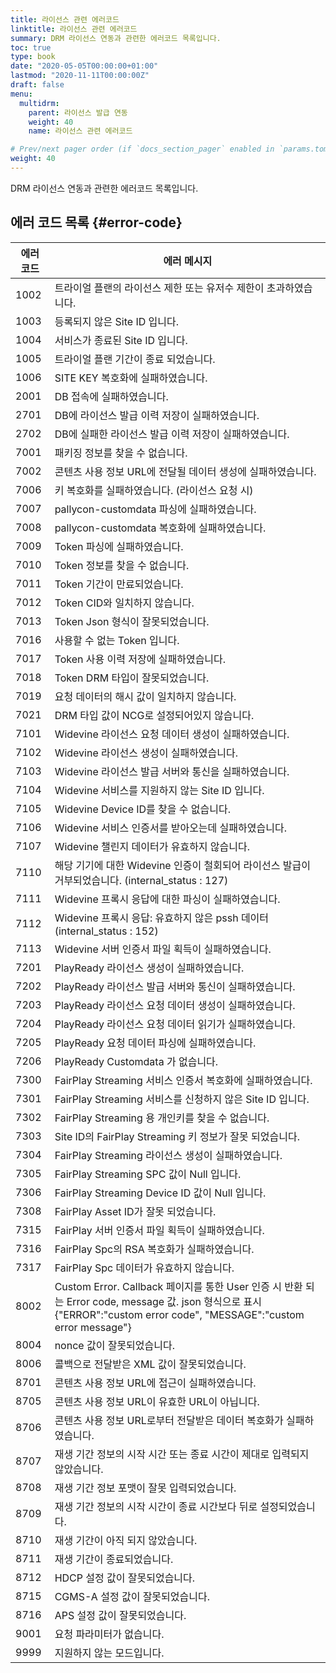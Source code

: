 ```yaml
---
title: 라이선스 관련 에러코드
linktitle: 라이선스 관련 에러코드
summary: DRM 라이선스 연동과 관련한 에러코드 목록입니다.
toc: true
type: book
date: "2020-05-05T00:00:00+01:00"
lastmod: "2020-11-11T00:00:00Z"
draft: false
menu:
  multidrm:
    parent: 라이선스 발급 연동
    weight: 40
    name: 라이선스 관련 에러코드

# Prev/next pager order (if `docs_section_pager` enabled in `params.toml`)
weight: 40
---
```


DRM 라이선스 연동과 관련한 에러코드 목록입니다.

## 에러 코드 목록 {#error-code}

|에러 코드 |에러 메시지 |
|---|---|
|1002 |트라이얼 플랜의 라이선스 제한 또는 유저수 제한이 초과하였습니다. |
|1003 |등록되지 않은 Site ID 입니다. |
|1004 |서비스가 종료된 Site ID 입니다. |
|1005 |트라이얼 플랜 기간이 종료 되었습니다. |
|1006 |SITE KEY 복호화에 실패하였습니다. |
|2001 |DB 접속에 실패하였습니다. |
|2701 |DB에 라이선스 발급 이력 저장이 실패하였습니다. |
|2702 |DB에 실패한 라이선스 발급 이력 저장이 실패하였습니다. |
|7001 |패키징 정보를 찾을 수 없습니다. |
|7002 |콘텐츠 사용 정보 URL에 전달될 데이터 생성에 실패하였습니다. |
|7006 |키 복호화를 실패하였습니다. (라이선스 요청 시) |
|7007 |pallycon-customdata 파싱에 실패하였습니다. |
|7008 |pallycon-customdata 복호화에 실패하였습니다. |
|7009 |Token 파싱에 실패하였습니다. |
|7010 |Token 정보를 찾을 수 없습니다. |
|7011 |Token 기간이 만료되었습니다. |
|7012 |Token CID와 일치하지 않습니다. |
|7013 |Token Json 형식이 잘못되었습니다. |
|7016 |사용할 수 없는 Token 입니다. |
|7017 |Token 사용 이력 저장에 실패하였습니다. |
|7018 |Token DRM 타입이 잘못되었습니다. |
|7019 |요청 데이터의 해시 값이 일치하지 않습니다. |
|7021 |DRM 타입 값이 NCG로 설정되어있지 않습니다. |
|7101 |Widevine 라이선스 요청 데이터 생성이 실패하였습니다. |
|7102 |Widevine 라이선스 생성이 실패하였습니다. |
|7103 |Widevine 라이선스 발급 서버와 통신을 실패하였습니다. |
|7104 |Widevine 서비스를 지원하지 않는 Site ID 입니다. |
|7105 |Widevine Device ID를 찾을 수 없습니다. |
|7106 |Widevine 서비스 인증서를 받아오는데 실패하였습니다. |
|7107 |Widevine 챌린지 데이터가 유효하지 않습니다. |
|7110 |해당 기기에 대한 Widevine 인증이 철회되어 라이선스 발급이 거부되었습니다. (internal_status : 127)|
|7111 |Widevine 프록시 응답에 대한 파싱이 실패하였습니다. |
|7112 |Widevine 프록시 응답: 유효하지 않은 pssh 데이터 (internal_status : 152) |
|7113 |Widevine 서버 인증서 파일 획득이 실패하였습니다. |
|7201 |PlayReady 라이선스 생성이 실패하였습니다. |
|7202 |PlayReady 라이선스 발급 서버와 통신이 실패하였습니다. |
|7203 |PlayReady 라이선스 요청 데이터 생성이 실패하였습니다. |
|7204 |PlayReady 라이선스 요청 데이터 읽기가 실패하였습니다. |
|7205 |PlayReady 요청 데이터 파싱에 실패하였습니다. |
|7206 |PlayReady Customdata 가 없습니다. |
|7300 |FairPlay Streaming 서비스 인증서 복호화에 실패하였습니다. |
|7301 |FairPlay Streaming 서비스를 신청하지 않은 Site ID 입니다. |
|7302 |FairPlay Streaming 용 개인키를 찾을 수 없습니다. |
|7303 |Site ID의 FairPlay Streaming 키 정보가 잘못 되었습니다. |
|7304 |FairPlay Streaming 라이선스 생성이 실패하였습니다. |
|7305 |FairPlay Streaming SPC 값이 Null 입니다. |
|7306 |FairPlay Streaming Device ID 값이 Null 입니다. |
|7308 |FairPlay Asset ID가 잘못 되었습니다. |
|7315 |FairPlay 서버 인증서 파일 획득이 실패하였습니다. |
|7316 |FairPlay Spc의 RSA 복호화가 실패하였습니다.|
|7317 |FairPlay Spc 데이터가 유효하지 않습니다. |
|8002 |Custom Error. Callback 페이지를 통한 User 인증 시 반환 되는 Error code, message 값. json 형식으로 표시 {"ERROR":"custom error code", "MESSAGE":"custom error message"} |
|8004 |nonce 값이 잘못되었습니다. |
|8006 |콜백으로 전달받은 XML 값이 잘못되었습니다. |
|8701 |콘텐츠 사용 정보 URL에 접근이 실패하였습니다. |
|8705 |콘텐츠 사용 정보 URL이 유효한 URL이 아닙니다. |
|8706 |콘텐츠 사용 정보 URL로부터 전달받은 데이터 복호화가 실패하였습니다. |
|8707 |재생 기간 정보의 시작 시간 또는 종료 시간이 제대로 입력되지 않았습니다. |
|8708 |재생 기간 정보 포맷이 잘못 입력되었습니다. |
|8709 |재생 기간 정보의 시작 시간이 종료 시간보다 뒤로 설정되었습니다. |
|8710 |재생 기간이 아직 되지 않았습니다. |
|8711 |재생 기간이 종료되었습니다. |
|8712 |HDCP 설정 값이 잘못되었습니다. |
|8715 |CGMS-A 설정 값이 잘못되었습니다. |
|8716 |APS 설정 값이 잘못되었습니다. |
|9001 |요청 파라미터가 없습니다. |
|9999 |지원하지 않는 모드입니다. |
